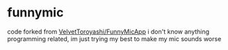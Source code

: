 # funnymic
code forked from [VelvetToroyashi/FunnyMicApp](https://github.com/VelvetToroyashi/FunnyMicApp)
i don't know anything programming related, im just trying my best to make my mic sounds worse
